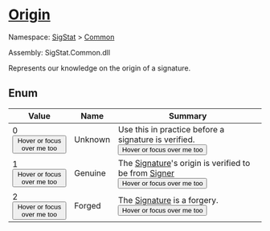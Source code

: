 # [Origin](./Origin.md)
Namespace: [SigStat]() > [Common](./README.md)

Assembly: SigStat.Common.dll


Represents our knowledge on the origin of a signature.

##	Enum

| Value | Name | Summary | 
| --- | --- | --- | 
| 0<button style="pointer-events: none;">Hover or focus over me too</button>| Unknown| Use this in practice before a signature is verified.<button style="pointer-events: none;">Hover or focus over me too</button>| <br>
| 1<button style="pointer-events: none;">Hover or focus over me too</button>| Genuine| The [Signature](https://github.com/hargitomi97/sigstat/blob/master/docs/md/SigStat/Common/Signature.md)'s origin is verified to be from [Signer](https://github.com/hargitomi97/sigstat/blob/master/docs/md/SigStat/Common/Signature.md)<button style="pointer-events: none;">Hover or focus over me too</button>| <br>
| 2<button style="pointer-events: none;">Hover or focus over me too</button>| Forged| The [Signature](https://github.com/hargitomi97/sigstat/blob/master/docs/md/SigStat/Common/Signature.md) is a forgery.<button style="pointer-events: none;">Hover or focus over me too</button>| <br>


